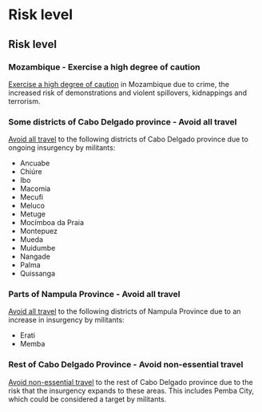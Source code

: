 # Risk level

## Risk level

### Mozambique - Exercise a high degree of caution

[Exercise a high degree of caution](#levels "Risk Levels") in Mozambique due to crime, the increased risk of demonstrations and violent spillovers, kidnappings and terrorism.

### Some districts of Cabo Delgado province - Avoid all travel

[Avoid all travel](#levels "Risk Levels") to the following districts of Cabo Delgado province due to ongoing insurgency by militants:

* Ancuabe
* Chiúre
* Ibo
* Macomia
* Mecufi
* Meluco
* Metuge
* Mocímboa da Praia
* Montepuez
* Mueda
* Muidumbe
* Nangade
* Palma
* Quissanga

### Parts of Nampula Province - Avoid all travel

[Avoid all travel](#levels "Risk Levels") to the following districts of Nampula Province due to an increase in insurgency by militants:

* Erati
* Memba

### Rest of Cabo Delgado Province - Avoid non-essential travel

[Avoid non-essential travel](#levels "Risk Levels") to the rest of Cabo Delgado province due to the risk that the insurgency expands to these areas. This includes Pemba City, which could be considered a target by militants.
